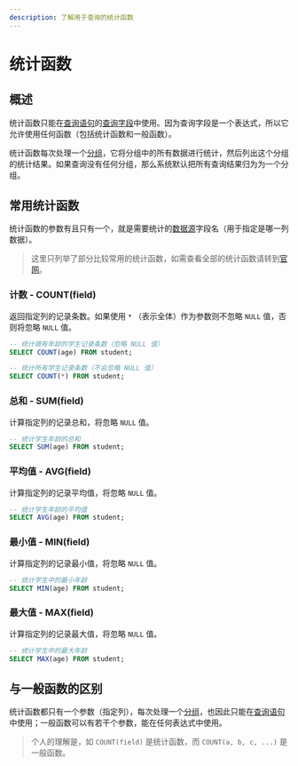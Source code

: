 ```yaml
---
description: 了解用于查询的统计函数
---
```


# 统计函数

## 概述 <a id="summary"></a>

统计函数只能在[查询语句](basic_query.md)的[查询字段](basic_query.md#query_field)中使用。因为查询字段是一个表达式，所以它允许使用任何函数（包括统计函数和一般函数）。

统计函数每次处理一个[分组](basic_query.md#group_by)，它将分组中的所有数据进行统计，然后列出这个分组的统计结果。如果查询没有任何分组，那么系统默认把所有查询结果归为为一个分组。

## 常用统计函数 <a id="functions"></a>

统计函数的参数有且只有一个，就是需要统计的[数据源](basic_query.md#from)字段名（用于指定是哪一列数据）。

> 这里只列举了部分比较常用的统计函数，如需查看全部的统计函数请转到[官网](https://dev.mysql.com/doc/refman/8.0/en/group-by-functions.html)。

### 计数 - COUNT\(field\) <a id="func_count"></a>

返回指定列的记录条数。如果使用 `*` （表示全体）作为参数则不忽略  `NULL` 值，否则将忽略 `NULL` 值。

```sql
-- 统计填有年龄的学生记录条数（忽略 NULL 值）
SELECT COUNT(age) FROM student;

-- 统计所有学生记录条数（不会忽略 NULL 值）
SELECT COUNT(*) FROM student;
```

### 总和 - SUM\(field\) <a id="func_sum"></a>

计算指定列的记录总和，将忽略 `NULL` 值。

```sql
-- 统计学生年龄的总和
SELECT SUM(age) FROM student;
```

### 平均值 - AVG\(field\) <a id="func_avg"></a>

计算指定列的记录平均值，将忽略 `NULL` 值。

```sql
-- 统计学生年龄的平均值
SELECT AVG(age) FROM student;
```

### 最小值 - MIN\(field\) <a id="func_min"></a>

计算指定列的记录最小值，将忽略 `NULL` 值。

```sql
-- 统计学生中的最小年龄
SELECT MIN(age) FROM student;
```

### 最大值 - MAX\(field\) <a id="func_max"></a>

计算指定列的记录最大值，将忽略 `NULL` 值。

```sql
-- 统计学生中的最大年龄
SELECT MAX(age) FROM student;
```

## 与一般函数的区别 <a id="differentiate"></a>

统计函数都只有一个参数（指定列），每次处理一个[分组](basic_query.md#group_by)，也因此只能在[查询语句](basic_query.md)中使用；一般函数可以有若干个参数，能在任何表达式中使用。

> 个人的理解是，如 `COUNT(field)` 是统计函数，而 `COUNT(a, b, c, ...)` 是一般函数。


